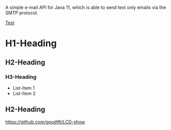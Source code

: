 A simple e-mail API for Java 11, which is able to send text only emails via the SMTP protocol.

[Test](src/main/java/module-info.java)

# H1-Heading
## H2-Heading
### H3-Heading
* List-Item 1
* List-Item 2
## H2-Heading

https://github.com/goodtft/LCD-show
